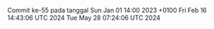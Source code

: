 Commit ke-55 pada tanggal Sun Jan 01 14:00 2023 +0100
Fri Feb 16 14:43:06 UTC 2024
Tue May 28 07:24:06 UTC 2024
